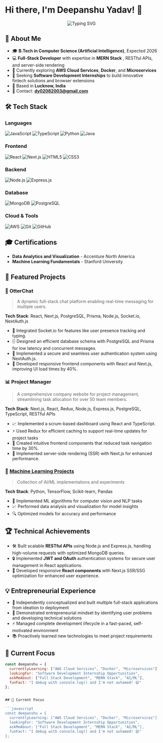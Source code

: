 # Hi there, I'm Deepanshu Yadav! 👋

<p align="center">
  <img src="https://readme-typing-svg.herokuapp.com?font=Fira+Code&pause=1000&color=00F7FF&center=true&vCenter=true&width=435&lines=FullStack+Web+Developer;Learning+GenAI;Learning+Agentic+AI;Always+Learning+New+Tech!" alt="Typing SVG" />
</p>

## 🚀 About Me

- 🎓 **B.Tech in Computer Science (Artificial Intelligence)**, Expected 2026
- 💻 **Full-Stack Developer** with expertise in **MERN Stack** , RESTful APIs, and server-side rendering
- 🌱 Currently exploring **AWS Cloud Services**, **Docker**, and **Microservices**
- 🎯 Seeking **Software Development Internships** to build innovative fintech solutions and browser extensions
- 📍 Based in **Lucknow, India**
- 📧 Contact: **dy02082003@gmail.com** 

## 🛠️ Tech Stack

### **Languages**
![JavaScript](https://img.shields.io/badge/-JavaScript-F7DF1E?style=flat-square&logo=javascript&logoColor=black)
![TypeScript](https://img.shields.io/badge/-TypeScript-3178C6?style=flat-square&logo=typescript&logoColor=white)
![Python](https://img.shields.io/badge/-Python-3776AB?style=flat-square&logo=python&logoColor=white)
![Java](https://img.shields.io/badge/-Java-007396?style=flat-square&logo=java&logoColor=white)

### **Frontend**
![React](https://img.shields.io/badge/-React-61DAFB?style=flat-square&logo=react&logoColor=black)
![Next.js](https://img.shields.io/badge/-Next.js-000000?style=flat-square&logo=nextdotjs&logoColor=white)
![HTML5](https://img.shields.io/badge/-HTML5-E34F26?style=flat-square&logo=html5&logoColor=white)
![CSS3](https://img.shields.io/badge/-CSS3-1572B6?style=flat-square&logo=css3&logoColor=white)

### **Backend**
![Node.js](https://img.shields.io/badge/-Node.js-339933?style=flat-square&logo=nodedotjs&logoColor=white)
![Express.js](https://img.shields.io/badge/-Express.js-000000?style=flat-square&logo=express&logoColor=white)

### **Database**
![MongoDB](https://img.shields.io/badge/-MongoDB-47A248?style=flat-square&logo=mongodb&logoColor=white)
![PostgreSQL](https://img.shields.io/badge/-PostgreSQL-336791?style=flat-square&logo=postgresql&logoColor=white)

### **Cloud & Tools**
![AWS](https://img.shields.io/badge/-AWS-232F3E?style=flat-square&logo=amazonaws&logoColor=white)
![Git](https://img.shields.io/badge/-Git-F05032?style=flat-square&logo=git&logoColor=white)
![GitHub](https://img.shields.io/badge/-GitHub-181717?style=flat-square&logo=github&logoColor=white)

## 🎓 Certifications
- **Data Analytics and Visualization** - Accenture North America
- **Machine Learning Fundamentals** - Stanford University

## 🌟 Featured Projects

### 💬 **OtterChat**
> A dynamic full-stack chat platform enabling real-time messaging for multiple users.

**Tech Stack**: React, Next.js, PostgreSQL, Prisma, Node.js, Socket.io, NextAuth.js 
- 🔌 Integrated Socket.io for features like user presence tracking and typing.
- 🗄️ Designed an efficient database schema with PostgreSQL and Prisma for low latency and concurrent messages.
- 🔐 Implemented a secure and seamless user authentication system using NextAuth.js.
- 🚀 Developed responsive frontend components with React and Next.js, improving UI load times by 40%.

### 📊 **Project Manager**
> A comprehensive company website for project management, streamlining task allocation for over 50 team members.

**Tech Stack**: Next.js, React, Redux, Node.js, Express.js, PostgreSQL, TypeScript, RESTful APIs
- 📈 Implemented a scrum-based dashboard using React and TypeScript.
- ⚡ Used Redux for efficient caching to support real-time updates for project tasks
- 🎨 Created intuitive frontend components that reduced task navigation time by 30%.
- 💨 Implemented server-side rendering (SSR) with Next.js for enhanced performance.

### 🤖 [Machine Learning Projects](https://github.com/deepanshu-yadav/machine-learning-projects)
> Collection of AI/ML implementations and experiments

**Tech Stack**: Python, TensorFlow, Scikit-learn, Pandas
- 🧠 Implemented ML algorithms for computer vision and NLP tasks
- 📈 Performed data analysis and visualization for model insights
- 🔍 Optimized models for accuracy and performance

## 🏆 Technical Achievements

- 🛠️ Built scalable **RESTful APIs** using Node.js and Express.js, handling high-volume requests with optimized MongoDB queries.
- 🔒 Implemented **JWT and OAuth** authentication systems for secure user management in React applications.
- 🎨 Developed responsive **React components** with Next.js SSR/SSG optimization for enhanced user experience.

## 💡 Entrepreneurial Experience

- 🚀 Independently conceptualized and built multiple full-stack applications from ideation to deployment
- 🧠 Demonstrated entrepreneurial mindset by identifying user problems and developing technical solutions
- ⚡ Managed complete development lifecycle in a fast-paced, self-motivated environment
- 📚 Proactively learned new technologies to meet project requirements

## 🎯 Current Focus

```javascript
const deepanshu = {
  currentlyLearning: ["AWS Cloud Services", "Docker", "Microservices"],
  lookingFor: "Software Development Internship Opportunities",
  askMeAbout: ["Full Stack Development", "MERN Stack", "AI/ML"],
  funFact: "I debug with console.log() and I'm not ashamed! 😄"
};


## 🎯 Current Focus

```javascript
const deepanshu = {
  currentlyLearning: ["AWS Cloud Services", "Docker", "Microservices"],
  lookingFor: "Software Development Internship Opportunities",
  askMeAbout: ["Full Stack Development", "MERN Stack", "AI/ML"],
  funFact: "I debug with console.log() and I'm not ashamed! 😄"
};
